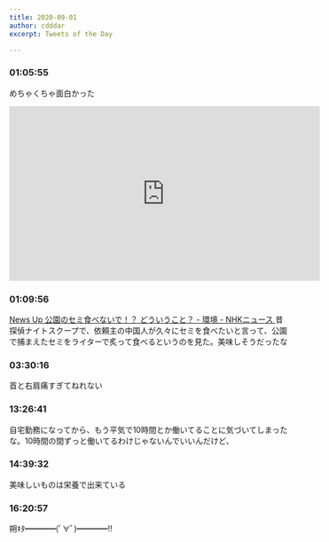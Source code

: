 ```yaml
---
title: 2020-09-01
author: cdddar
excerpt: Tweets of the Day

---
```


### 01:05:55

めちゃくちゃ面白かった
<iframe width="560" height="315" src="https://www.youtube.com/embed/Il_I-3P-k2w" frameborder="0" allow="accelerometer; autoplay; encrypted-media; gyroscope; picture-in-picture" allowfullscreen></iframe>

### 01:09:56

[News Up 公園のセミ食べないで！？ どういうこと？ - 環境 - NHKニュース ](https://www3.nhk.or.jp/news/html/20200831/amp/k10012586271000.html?__twitter_impression=true)
昔探偵ナイトスクープで、依頼主の中国人が久々にセミを食べたいと言って、公園で捕まえたセミをライターで炙って食べるというのを見た。美味しそうだったな

### 03:30:16

首と右肩痛すぎてねれない

### 13:26:41

自宅勤務になってから、もう平気で10時間とか働いてることに気づいてしまったな。10時間の間ずっと働いてるわけじゃないんでいいんだけど、

### 14:39:32

美味しいものは栄養で出来ている

### 16:20:57

朔ｷﾀ━━━━(ﾟ∀ﾟ)━━━━!!
